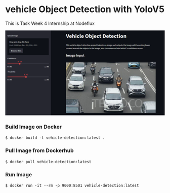 # vehicle Object Detection with YoloV5
This is Task Week 4 Internship at Nodeflux

![](image.png)

### Build Image on Docker

```
$ docker build -t vehicle-detection:latest .
```

### Pull Image from Dockerhub

```
$ docker pull vehicle-detection:latest
```

### Run Image

```
$ docker run -it --rm -p 9000:8501 vehicle-detection:latest
```
